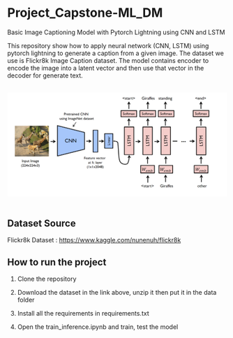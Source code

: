 # Project_Capstone-ML_DM

Basic Image Captioning Model with Pytorch Lightning using CNN and LSTM

This repository show how to apply neural network (CNN, LSTM) using pytorch lightning to generate a caption from a given image. The dataset we use is Flickr8k Image Caption dataset. The model contains encoder to encode the image into a latent vector and then use that vector in the decoder for generate text.
<br/> <br/>

<img src="utility/model.png"/>
<br/><br/>

## Dataset Source

Flickr8k Dataset : https://www.kaggle.com/nunenuh/flickr8k <br/>

## How to run the project 
1. Clone the repository 

2. Download the dataset in the link above, unzip it then put it in the data folder 

3. Install all the requirements in requirements.txt 

4. Open the train_inference.ipynb and train, test the model
